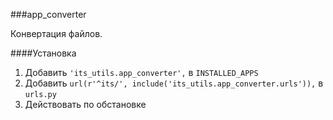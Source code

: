 ###app_converter

Конвертация файлов.

####Установка

1. Добавить `'its_utils.app_converter',` в `INSTALLED_APPS`
1. Добавить `url(r'^its/', include('its_utils.app_converter.urls')),` в `urls.py`
1. Действовать по обстановке
